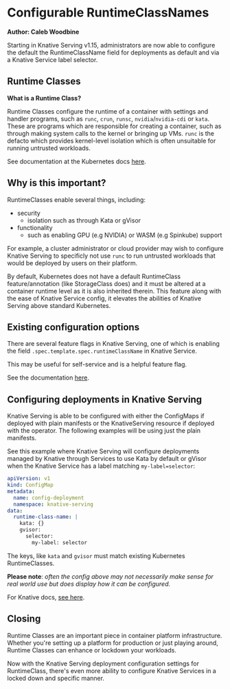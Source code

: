 # Configurable RuntimeClassNames

**Author: Caleb Woodbine**

Starting in Knative Serving v1.15, administrators are now able to configure the default the RuntimeClassName field for deployments as default and via a Knative Service label selector.

## Runtime Classes

**What is a Runtime Class?**

Runtime Classes configure the runtime of a container with settings and handler programs, such as `runc`, `crun`, `runsc`, `nvidia`/`nvidia-cdi` or `kata`. These are programs which are responsible for creating a container, such as through making system calls to the kernel or bringing up VMs. `runc` is the defacto which provides kernel-level isolation which is often unsuitable for running untrusted workloads.

See documentation at the Kubernetes docs [here](https://kubernetes.io/docs/concepts/containers/runtime-class/).

## Why is this important?

RuntimeClasses enable several things, including:

- security
    - isolation such as through Kata or gVisor 
- functionality
    - such as enabling GPU (e.g NVIDIA) or WASM (e.g Spinkube) support
    
For example, a cluster administrator or cloud provider may wish to configure Knative Serving to specificly not use `runc` to run untrusted workloads that would be deployed by users on their platform.

By default, Kubernetes does not have a default RuntimeClass feature/annotation (like StorageClass does) and it must be altered at a container runtime level as it is also inherited therein. This feature along with the ease of Knative Service config, it elevates the abilities of Knative Serving above standard Kubernetes.

## Existing configuration options

There are several feature flags in Knative Serving, one of which is enabling the field `.spec.template.spec.runtimeClassName` in Knative Service.

This may be useful for self-service and is a helpful feature flag.

See the documentation [here](https://knative.dev/docs/serving/configuration/feature-flags/#kubernetes-runtime-class).

## Configuring deployments in Knative Serving

Knative Serving is able to be configured with either the ConfigMaps if deployed with plain manifests or the KnativeServing resource if deployed with the operator. The following examples will be using just the plain manifests.

See this example where Knative Serving will configure deployments managed by Knative through Services to use Kata by default or gVisor when the Knative Service has a label matching `my-label=selector`:

```yaml
apiVersion: v1
kind: ConfigMap
metadata:
  name: config-deployment
  namespace: knative-serving
data:
  runtime-class-name: |
    kata: {}
    gvisor:
      selector:
        my-label: selector
```

The keys, like `kata` and `gvisor` must match existing Kubernetes RuntimeClasses.

**Please note**: _often the config above may not necessarily make sense for real world use but does display how it can be configured._

For Knative docs, [see here](https://knative.dev/docs/serving/configuration/deployment/#configuring-selectable-runtimeclassname).

## Closing

Runtime Classes are an important piece in container platform infrastructure.
Whether you're setting up a platform for production or just playing around, Runtime Classes can enhance or lockdown your workloads.

Now with the Knative Serving deployment configuration settings for RuntimeClass, there's even more ability to configure Knative Services in a locked down and specific manner.
